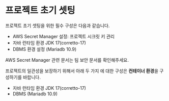 # 프로젝트 초기 셋팅

프로젝트 초기 셋팅을 위한 필수 구성은 다음과 같습니다.

- AWS Secret Manager 설정: 프로젝트 시크릿 키 관리 
- 자바 런타임 환경 JDK 17(corretto-17)
- DBMS 환경 설정 (Mariadb 10.9)

AWS Secret Manager 관련 문서는 팀 보안 문서를 확인해주세요.

프로젝트의 일관성을 보장하기 위해서 아래 두 가지 에 대한 구성은 **컨테이너 환경**을 구성하기를 바랍니다.
- 자바 런타임 환경 JDK 17(corretto-17)
- DBMS (Mariadb 10.9)

